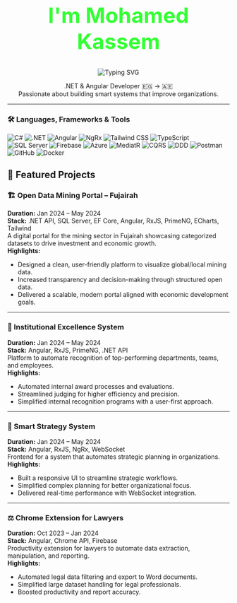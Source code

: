 <div align="center">
  <h1 style="font-size: 48px; color: #33FF33;">I'm Mohamed Kassem</h1>

  <img src="https://readme-typing-svg.herokuapp.com?font=JetBrains+Mono&size=24&duration=3000&color=33FF33&center=true&vCenter=true&width=600&lines=Full+Stack+.NET+Developer;.NET+Core+%7C+Angular+Specialist;Building+Scalable+Enterprise+Apps" alt="Typing SVG" />
</div>


<p align="center">
  .NET & Angular Developer 🇪🇬 → 🇦🇪<br/>
  Passionate about building smart systems that improve organizations.
</p>

---


### 🛠️ Languages, Frameworks & Tools

![C#](https://img.shields.io/badge/-C%23-239120?style=flat-square&logo=c-sharp&logoColor=white)
![.NET](https://img.shields.io/badge/-.NET-512BD4?style=flat-square&logo=dotnet&logoColor=white)
![Angular](https://img.shields.io/badge/-Angular-DD0031?style=flat-square&logo=angular&logoColor=white)
![NgRx](https://img.shields.io/badge/-NgRx-8A2BE2?style=flat-square&logo=redux&logoColor=white)
![Tailwind CSS](https://img.shields.io/badge/-Tailwind_CSS-06B6D4?style=flat-square&logo=tailwind-css&logoColor=white)
![TypeScript](https://img.shields.io/badge/-TypeScript-3178C6?style=flat-square&logo=typescript)
![SQL Server](https://img.shields.io/badge/-SQL%20Server-CC2927?style=flat-square&logo=microsoftsqlserver&logoColor=white)
![Firebase](https://img.shields.io/badge/-Firebase-FFCA28?style=flat-square&logo=firebase)
![Azure](https://img.shields.io/badge/-Azure-0078D4?style=flat-square&logo=microsoftazure&logoColor=white)
![MediatR](https://img.shields.io/badge/-MediatR-FF5733?style=flat-square)
![CQRS](https://img.shields.io/badge/-CQRS-blueviolet?style=flat-square)
![DDD](https://img.shields.io/badge/-DDD-darkgreen?style=flat-square)
![Postman](https://img.shields.io/badge/-Postman-FF6C37?style=flat-square&logo=postman)
![GitHub](https://img.shields.io/badge/-GitHub-181717?style=flat-square&logo=github)
![Docker](https://img.shields.io/badge/-Docker-2496ED?style=flat-square&logo=docker)



## 🚀 Featured Projects

### 🏗️ Open Data Mining Portal – Fujairah  
**Duration:** Jan 2024 – May 2024  
**Stack:** .NET API, SQL Server, EF Core, Angular, RxJS, PrimeNG, ECharts, Tailwind  
A digital portal for the mining sector in Fujairah showcasing categorized datasets to drive investment and economic growth.  
**Highlights:**  
- Designed a clean, user-friendly platform to visualize global/local mining data.  
- Increased transparency and decision-making through structured open data.  
- Delivered a scalable, modern portal aligned with economic development goals.

---

### 🏅 Institutional Excellence System  
**Duration:** Jan 2024 – May 2024  
**Stack:** Angular, RxJS, PrimeNG, .NET API  
Platform to automate recognition of top-performing departments, teams, and employees.  
**Highlights:**  
- Automated internal award processes and evaluations.  
- Streamlined judging for higher efficiency and precision.  
- Simplified internal recognition programs with a user-first approach.

---

### 🧠 Smart Strategy System  
**Duration:** Jan 2024 – May 2024  
**Stack:** Angular, RxJS, NgRx, WebSocket  
Frontend for a system that automates strategic planning in organizations.  
**Highlights:**  
- Built a responsive UI to streamline strategic workflows.  
- Simplified complex planning for better organizational focus.  
- Delivered real-time performance with WebSocket integration.

---

### ⚖️ Chrome Extension for Lawyers  
**Duration:** Oct 2023 – Jan 2024  
**Stack:** Angular, Chrome API, Firebase  
Productivity extension for lawyers to automate data extraction, manipulation, and reporting.  
**Highlights:**  
- Automated legal data filtering and export to Word documents.  
- Simplified large dataset handling for legal professionals.  
- Boosted productivity and report accuracy.

